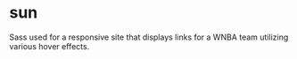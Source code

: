 # sun
Sass used for a responsive site that displays links for a WNBA team utilizing various hover effects.
